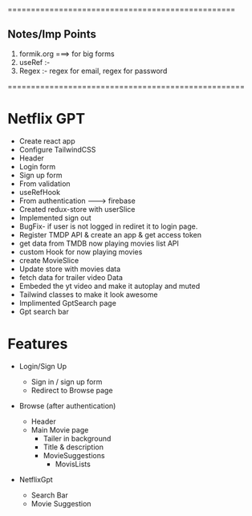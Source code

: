 =================================================
## Notes/Imp Points
1) formik.org ===> for big forms
2) useRef :-
3) Regex :- regex for email, regex for password

===================================================

# Netflix GPT
- Create react app
- Configure TailwindCSS
- Header
- Login form
- Sign up form
- From validation
- useRefHook
- From authentication  ---> firebase
- Created redux-store with userSlice
- Implemented sign out
- BugFix- if user is not logged in rediret it to login page.
- Register TMDP API & create an app & get access token
- get data from TMDB now playing movies list API
- custom Hook for now playing movies
- create MovieSlice
- Update store with movies data
- fetch data for trailer video Data
- Embeded the yt video and make it autoplay and muted
- Tailwind classes to make it look awesome
- Implimented GptSearch page
- Gpt search bar




# Features
- Login/Sign Up
   - Sign in / sign up form
   - Redirect to Browse page

- Browse (after authentication)
   - Header
   - Main Movie page
       - Tailer in background
       - Title & description
       - MovieSuggestions
          - MovisLists


- NetflixGpt
   - Search Bar
   - Movie Suggestion
